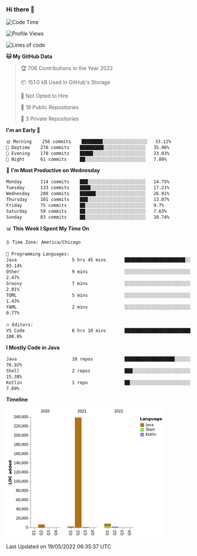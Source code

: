 ### Hi there 👋


<!--START_SECTION:waka-->
![Code Time](http://img.shields.io/badge/Code%20Time-0%20secs-blue)

![Profile Views](http://img.shields.io/badge/Profile%20Views-0-blue)

![Lines of code](https://img.shields.io/badge/From%20Hello%20World%20I%27ve%20Written-259%20Thousand%20lines%20of%20code-blue)

**🐱 My GitHub Data** 

> 🏆 706 Contributions in the Year 2022
 > 
> 📦 151.0 kB Used in GitHub's Storage 
 > 
> 🚫 Not Opted to Hire
 > 
> 📜 19 Public Repositories 
 > 
> 🔑 3 Private Repositories  
 > 
**I'm an Early 🐤** 

```text
🌞 Morning    256 commits    ████████░░░░░░░░░░░░░░░░░   33.12% 
🌆 Daytime    278 commits    █████████░░░░░░░░░░░░░░░░   35.96% 
🌃 Evening    178 commits    █████░░░░░░░░░░░░░░░░░░░░   23.03% 
🌙 Night      61 commits     ██░░░░░░░░░░░░░░░░░░░░░░░   7.89%

```
📅 **I'm Most Productive on Wednesday** 

```text
Monday       114 commits    ███░░░░░░░░░░░░░░░░░░░░░░   14.75% 
Tuesday      133 commits    ████░░░░░░░░░░░░░░░░░░░░░   17.21% 
Wednesday    208 commits    ██████░░░░░░░░░░░░░░░░░░░   26.91% 
Thursday     101 commits    ███░░░░░░░░░░░░░░░░░░░░░░   13.07% 
Friday       75 commits     ██░░░░░░░░░░░░░░░░░░░░░░░   9.7% 
Saturday     59 commits     ██░░░░░░░░░░░░░░░░░░░░░░░   7.63% 
Sunday       83 commits     ██░░░░░░░░░░░░░░░░░░░░░░░   10.74%

```


📊 **This Week I Spent My Time On** 

```text
⌚︎ Time Zone: America/Chicago

💬 Programming Languages: 
Java                     5 hrs 45 mins       ███████████████████████░░   93.14% 
Other                    9 mins              ░░░░░░░░░░░░░░░░░░░░░░░░░   2.47% 
Groovy                   7 mins              ░░░░░░░░░░░░░░░░░░░░░░░░░   2.01% 
TOML                     5 mins              ░░░░░░░░░░░░░░░░░░░░░░░░░   1.43% 
YAML                     2 mins              ░░░░░░░░░░░░░░░░░░░░░░░░░   0.77%

🔥 Editors: 
VS Code                  6 hrs 10 mins       █████████████████████████   100.0%

```

**I Mostly Code in Java** 

```text
Java                     10 repos            ███████████████████░░░░░░   76.92% 
Shell                    2 repos             ███░░░░░░░░░░░░░░░░░░░░░░   15.38% 
Kotlin                   1 repo              ██░░░░░░░░░░░░░░░░░░░░░░░   7.69%

```


**Timeline**

![Chart not found](https://raw.githubusercontent.com/powercasgamer/powercasgamer/master/charts/bar_graph.png) 


 Last Updated on 19/05/2022 06:35:37 UTC
<!--END_SECTION:waka-->
